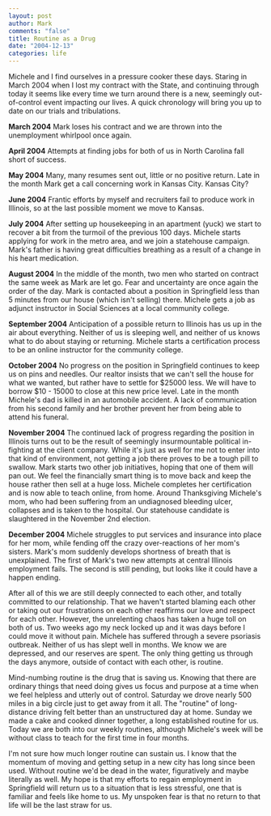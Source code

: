 ```yaml
--- 
layout: post
author: Mark
comments: "false"
title: Routine as a Drug
date: "2004-12-13"
categories: life
---
```

Michele and I find ourselves in a pressure cooker these days. Staring in March 2004 when I lost my contract with the State, and continuing through today it seems like every time we turn around there is a new, seemingly out-of-control event impacting our lives. A quick chronology will bring you up to date on our trials and tribulations.

<b>March 2004</b> Mark loses his contract and we are thrown into the unemployment whirlpool once again.

<b>April 2004</b> Attempts at finding jobs for both of us in North Carolina fall short of success.

<b>May 2004</b> Many, many resumes sent out, little or no positive return. Late in the month Mark get a call concerning work in Kansas City. Kansas City?

<b>June 2004</b> Frantic efforts by myself and recruiters fail to produce work in Illinois, so at the last possible moment we move to Kansas.

<b>July 2004</b> After setting up housekeeping in an apartment (yuck) we start to recover a bit from the turmoil of the previous 100 days. Michele starts applying for work in the metro area, and we join a statehouse campaign. Mark's father is having great difficulties breathing as a result of a change in his heart medication.

<b>August 2004</b> In the middle of the month, two men who started on contract the same week as Mark are let go. Fear and uncertainty are once again the order of the day.  Mark is contacted about a position in Springfield less than 5 minutes from our house (which isn't selling) there. Michele gets a job as adjunct instructor in Social Sciences at a local community college.

<b>September 2004</b> Anticipation of a possible return to Illinois has us up in the air about everything. Neither of us is sleeping well, and neither of us knows what to do about staying or returning. Michele starts a certification process to be an online instructor for the community college.

<b>October 2004</b> No progress on the position in Springfield continues to keep us on pins and needles. Our realtor insists that we can't sell the house for what we wanted, but rather have to settle for $25000 less. We will have to borrow $10 - 15000 to close at this new price level. Late in the month Michele's dad is killed in an automobile accident. A lack of communication from his second family and her brother prevent her from being able to attend his funeral.

<b>November 2004</b> The continued lack of progress regarding the position in Illinois turns out to be the result of seemingly insurmountable political in-fighting at the client company. While it's just as well for me not to enter into that kind of environment, not getting a job there proves to be a tough pill to swallow. Mark starts two other job initiatives, hoping that one of them will pan out. We feel the financially smart thing is to move back and keep the house rather then sell at a huge loss. Michele completes her certification and is now able to teach online, from home. Around Thanksgiving Michele's mom, who had been suffering from an undiagnosed bleeding ulcer, collapses and is taken to the hospital. Our statehouse candidate is slaughtered in the November 2nd election.

<b>December 2004</b> Michele struggles to put services and insurance into place for her mom, while fending off the crazy over-reactions of her mom's sisters. Mark's mom suddenly develops shortness of breath that is unexplained. The first of Mark's two new attempts at central Illinois employment fails. The second is still pending, but looks like it could have a happen ending.

After all of this we are still deeply connected to each other, and totally committed to our relationship. That we haven't started blaming each other or taking out our frustrations on each other reaffirms our love and respect for each other. However, the unrelenting chaos has taken a huge toll on both of us. Two weeks ago my neck locked up and it was days before I could move it without pain. Michele has suffered through a severe psoriasis outbreak. Neither of us has slept well in months. We know we are depressed, and our reserves are spent. The only thing getting us through the days anymore, outside of contact with each other, is routine.

Mind-numbing routine is the drug that is saving us. Knowing that there are ordinary things that need doing gives us focus and purpose at a time when we feel helpless and utterly out of control. Saturday we drove nearly 500 miles in a big circle just to get away from it all. The "routine" of long-distance driving felt better than an unstructured day at home. Sunday we made a cake and cooked dinner together, a long established routine for us. Today we are both into our weekly routines, although Michele's week will be without class to teach for the first time in four months.

I'm not sure how much longer routine can sustain us. I know that the momentum of moving and getting setup in a new city has long since been used. Without routine we'd be dead in the water, figuratively and maybe literally as well. My hope is that my efforts to regain employment in Springfield will return us to a situation that is less stressful, one that is familiar and feels like home to us. My unspoken fear is that no return to that life will be the last straw for us.

